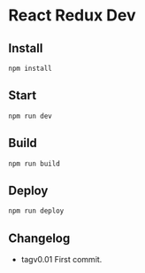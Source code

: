 # React Redux Dev

## Install  
`npm install`


## Start  
`npm run dev`


## Build  
`npm run build`


## Deploy  
`npm run deploy`


## Changelog  
* tagv0.01    First commit.
